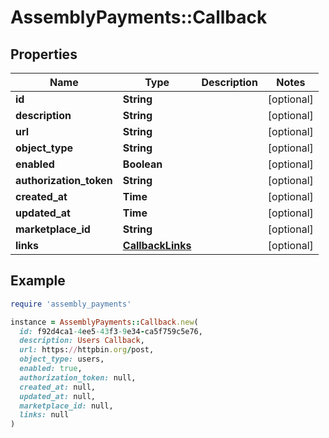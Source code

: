 # AssemblyPayments::Callback

## Properties

| Name | Type | Description | Notes |
| ---- | ---- | ----------- | ----- |
| **id** | **String** |  | [optional] |
| **description** | **String** |  | [optional] |
| **url** | **String** |  | [optional] |
| **object_type** | **String** |  | [optional] |
| **enabled** | **Boolean** |  | [optional] |
| **authorization_token** | **String** |  | [optional] |
| **created_at** | **Time** |  | [optional] |
| **updated_at** | **Time** |  | [optional] |
| **marketplace_id** | **String** |  | [optional] |
| **links** | [**CallbackLinks**](CallbackLinks.md) |  | [optional] |

## Example

```ruby
require 'assembly_payments'

instance = AssemblyPayments::Callback.new(
  id: f92d4ca1-4ee5-43f3-9e34-ca5f759c5e76,
  description: Users Callback,
  url: https://httpbin.org/post,
  object_type: users,
  enabled: true,
  authorization_token: null,
  created_at: null,
  updated_at: null,
  marketplace_id: null,
  links: null
)
```

